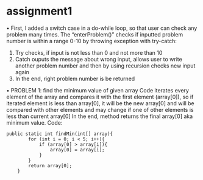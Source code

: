 # assignment1
•	First, I added a switch case in a do-while loop, so that user can check any problem many times. The “enterProblem()” checks if inputted problem number is within a range 0-10 by throwing exception with try-catch:
1.	Try checks, if input is not less than 0 and not more than 10
2.	Catch ouputs the message about wrong input, allows user to write another problem number and then by using recursion checks new input again
3.	In the end, right problem number is be returned

•	PROBLEM 1: find the minimum value of given array
Code iterates every element of the array and compares it with the first element (array[0]), so if iterated element is less than array[0], it will be the new array[0] and will be compared with other elements and may change if one of other elements is less than current array[0]
In the end, method returns the final array[0] aka minimum value.
Code:
```
public static int findMin(int[] array){
        for (int i = 0; i < 5; i++){
            if (array[0] > array[i]){
                array[0] = array[i];
            }
        }
        return array[0];
    }
```
